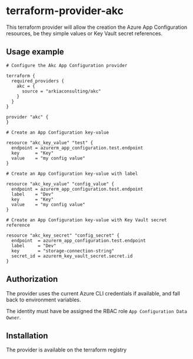 # terraform-provider-akc
This terraform provider will allow the creation the Azure App Configuration resources, be they simple values or Key Vault secret references.

## Usage example
```
# Configure the Akc App Configuration provider

terraform {
  required_providers {
    akc = {
      source = "arkiaconsulting/akc"
    }
  }
}

provider "akc" {
}

# Create an App Configuration key-value

resource "akc_key_value" "test" {
  endpoint = azurerm_app_configuration.test.endpoint
  key      = "Key"
  value    = "my config value"
}

# Create an App Configuration key-value with label

resource "akc_key_value" "config_value" {
  endpoint = azurerm_app_configuration.test.endpoint
  label    = "Dev"
  key      = "Key"
  value    = "my config value"
}

# Create an App Configuration key-value with Key Vault secret reference

resource "akc_key_secret" "config_secret" {
  endpoint  = azurerm_app_configuration.test.endpoint
  label     = "Dev"
  key       = "storage-connection-string"
  secret_id = azurerm_key_vault_secret.secret.id
}

```

## Authorization
The provider uses the current Azure CLI credentials if available, and fall back to environment variables.

The identity must have be assigned the RBAC role `App Configuration Data Owner`.

## Installation
The provider is available on the terraform registry